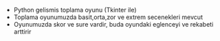 * Python gelismis toplama oyunu (Tkinter ile)
* Toplama oyunumuzda basit,orta,zor ve extrem secenekleri mevcut
* Oyunumuzda skor ve sure vardir, buda oyundaki eglenceyi ve rekabeti arttirir

